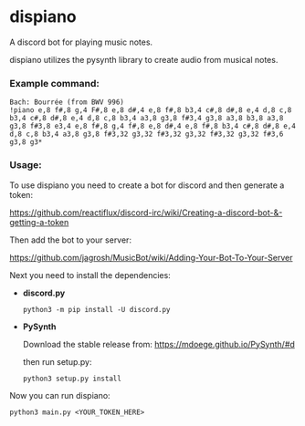 # dispiano
A discord bot for playing music notes.

dispiano utilizes the pysynth library to create audio from musical notes.

### Example command:

```
Bach: Bourrée (from BWV 996)
!piano e,8 f#,8 g,4 F#,8 e,8 d#,4 e,8 f#,8 b3,4 c#,8 d#,8 e,4 d,8 c,8 b3,4 c#,8 d#,8 e,4 d,8 c,8 b3,4 a3,8 g3,8 f#3,4 g3,8 a3,8 b3,8 a3,8 g3,8 f#3,8 e3,4 e,8 f#,8 g,4 f#,8 e,8 d#,4 e,8 f#,8 b3,4 c#,8 d#,8 e,4 d,8 c,8 b3,4 a3,8 g3,8 f#3,32 g3,32 f#3,32 g3,32 f#3,32 g3,32 f#3,6 g3,8 g3*
```

### Usage:

To use dispiano you need to create a bot for discord and then generate a token:

https://github.com/reactiflux/discord-irc/wiki/Creating-a-discord-bot-&-getting-a-token

Then add the bot to your server:

https://github.com/jagrosh/MusicBot/wiki/Adding-Your-Bot-To-Your-Server

Next you need to install the dependencies:

* __discord.py__

  ```python3 -m pip install -U discord.py```

* __PySynth__

  Download the stable release from:
  https://mdoege.github.io/PySynth/#d

  then run setup.py:

  ```python3 setup.py install```
  
Now you can run dispiano:

```
python3 main.py <YOUR_TOKEN_HERE>
```
